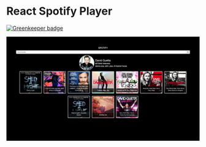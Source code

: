 # React Spotify Player

[![Greenkeeper badge](https://badges.greenkeeper.io/SonyaMoisset/spotify_REACT.svg)](https://greenkeeper.io/)

![Spotify](https://github.com/SonyaMoisset/spotify/blob/master/spotify.png)
